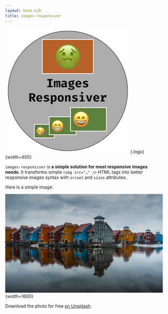 ```yaml
---
layout: base.njk
title: images-responsiver
---
```


![My logo](assets/my-logo.png){.logo}{width=400}

`images-responsiver` is **a simple solution for most responsive images needs**. It transforms simple `<img src="…" />` HTML tags into better responsive images syntax with `srcset` and `sizes` attributes.

Here is a simple image:

![A photo of colorful houses in Groningen, The Netherlands](assets/colorful-netherlands.jpg){width=1600}

Download the photo for free [on Unsplash](https://unsplash.com/photos/0jj1xNsSOBo).
